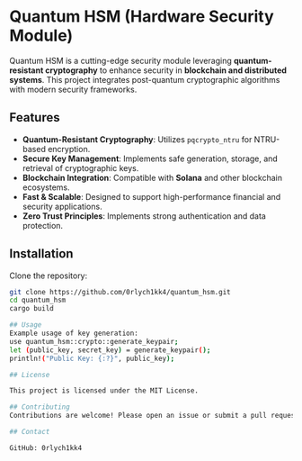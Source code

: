 # Quantum HSM (Hardware Security Module)

Quantum HSM is a cutting-edge security module leveraging **quantum-resistant cryptography** to enhance security in **blockchain and distributed systems**. This project integrates post-quantum cryptographic algorithms with modern security frameworks.

##  Features
- **Quantum-Resistant Cryptography**: Utilizes `pqcrypto_ntru` for NTRU-based encryption.
- **Secure Key Management**: Implements safe generation, storage, and retrieval of cryptographic keys.
- **Blockchain Integration**: Compatible with **Solana** and other blockchain ecosystems.
- **Fast & Scalable**: Designed to support high-performance financial and security applications.
- **Zero Trust Principles**: Implements strong authentication and data protection.

## Installation
Clone the repository:
```bash
git clone https://github.com/0rlych1kk4/quantum_hsm.git
cd quantum_hsm
cargo build

## Usage
Example usage of key generation:
use quantum_hsm::crypto::generate_keypair;
let (public_key, secret_key) = generate_keypair();
println!("Public Key: {:?}", public_key);

## License

This project is licensed under the MIT License.

## Contributing
Contributions are welcome! Please open an issue or submit a pull request.

## Contact

GitHub: 0rlych1kk4

